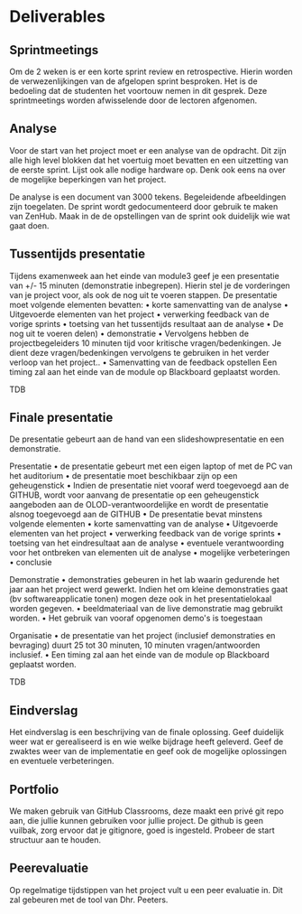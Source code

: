 # Deliverables

## Sprintmeetings
Om de 2 weken is er een korte sprint review en retrospective. Hierin worden de
verwezenlijkingen van de afgelopen sprint besproken. Het is de bedoeling dat de
studenten het voortouw nemen in dit gesprek. Deze sprintmeetings worden
afwisselende door de lectoren afgenomen.

## Analyse
Voor de start van het project moet er een analyse van de opdracht. Dit zijn
alle high level blokken dat het voertuig moet bevatten en een uitzetting van de
eerste sprint. Lijst ook alle nodige hardware op. Denk ook eens na over de
mogelijke beperkingen van het project.

De analyse is een document van 3000 tekens. Begeleidende afbeeldingen zijn
toegelaten. De sprint wordt gedocumenteerd door gebruik te maken van ZenHub.
Maak in de de opstellingen van de sprint ook duidelijk wie wat gaat doen. 


## Tussentijds presentatie
Tijdens examenweek aan het einde van module3 geef je een presentatie van +/- 15 minuten (demonstratie inbegrepen).
Hierin stel je de vorderingen van je project voor, als ook de nog uit te voeren stappen. 
De presentatie moet volgende elementen bevatten:
•	korte samenvatting van de analyse
•	Uitgevoerde elementen van het project
•	verwerking feedback van de vorige sprints
•	toetsing van het tussentijds resultaat aan de analyse
•	De nog uit te voeren delen)
•	demonstratie
•	Vervolgens hebben de projectbegeleiders 10 minuten tijd voor kritische vragen/bedenkingen. Je dient deze vragen/bedenkingen vervolgens te gebruiken in het verder verloop van het project..
•	Samenvatting van de feedback opstellen
Een timing zal aan het einde van de module op Blackboard geplaatst worden.

TDB

## Finale presentatie

De presentatie gebeurt aan de hand van een slideshowpresentatie en een demonstratie.

Presentatie
•	de presentatie gebeurt met een eigen laptop of met de PC van het auditorium
•	de presentatie moet beschikbaar zijn op een geheugenstick
•	Indien de presentatie niet vooraf werd toegevoegd aan de GITHUB, wordt voor aanvang de presentatie op een geheugenstick aangeboden aan de OLOD-verantwoordelijke en wordt de presentatie alsnog toegevoegd aan de GITHUB
•	De presentatie bevat minstens volgende elementen
    •	korte samenvatting van de analyse
    •	Uitgevoerde elementen van het project
    •	verwerking feedback van de vorige sprints
    •	toetsing van het eindresultaat aan de analyse
    •	eventuele verantwoording voor het ontbreken van elementen uit de analyse
    •	mogelijke verbeteringen
    •	conclusie

Demonstratie
•	demonstraties gebeuren in het lab waarin gedurende het jaar aan het project werd gewerkt. Indien het om kleine demonstraties gaat (bv softwareapplicatie tonen) mogen deze ook in het presentatielokaal worden gegeven.
•	beeldmateriaal van de live demonstratie mag gebruikt worden.
•	Het gebruik van vooraf opgenomen demo's is toegestaan

Organisatie
•	de presentatie van het project (inclusief demonstraties en bevraging) duurt 25 tot 30 minuten, 10 minuten vragen/antwoorden inclusief.
•	Een timing zal aan het einde van de module op Blackboard geplaatst worden.



TDB

## Eindverslag

Het eindverslag is een beschrijving van de finale oplossing. Geef duidelijk
weer wat er gerealiseerd is en wie welke bijdrage heeft geleverd. Geef de
zwaktes weer van de implementatie en geef ook de mogelijke oplossingen en
eventuele verbeteringen.

## Portfolio

We maken gebruik van GitHub Classrooms, deze maakt een privé git repo aan, die
jullie kunnen gebruiken voor jullie project. De github is geen vuilbak, zorg
ervoor dat je gitignore, goed is ingesteld. Probeer de start structuur aan te
houden. 

## Peerevaluatie

Op regelmatige tijdstippen van het project vult u een peer evaluatie in. Dit
zal gebeuren met de tool van Dhr. Peeters.




